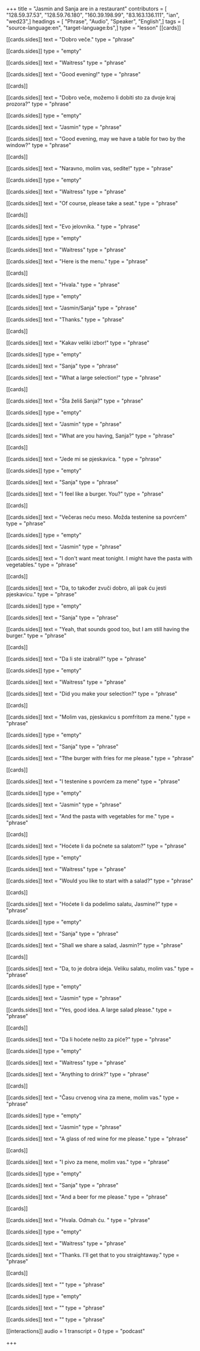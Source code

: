 +++
title = "Jasmin and Sanja are in a restaurant"
contributors = [ "128.59.37.53", "128.59.76.180", "160.39.198.99", "83.163.136.111", "ian", "wed23",]
headings = [ "Phrase", "Audio", "Speaker", "English",]
tags = [ "source-language:en", "target-language:bs",]
type = "lesson"
[[cards]]

[[cards.sides]]
text = "Dobro veče."
type = "phrase"

[[cards.sides]]
type = "empty"

[[cards.sides]]
text = "Waitress"
type = "phrase"

[[cards.sides]]
text = "Good evening!"
type = "phrase"

[[cards]]

[[cards.sides]]
text = "Dobro veče, možemo li dobiti sto za dvoje kraj prozora?"
type = "phrase"

[[cards.sides]]
type = "empty"

[[cards.sides]]
text = "Jasmin"
type = "phrase"

[[cards.sides]]
text = "Good evening, may we have a table for two by the window?"
type = "phrase"

[[cards]]

[[cards.sides]]
text = "Naravno, molim vas, sedite!"
type = "phrase"

[[cards.sides]]
type = "empty"

[[cards.sides]]
text = "Waitress"
type = "phrase"

[[cards.sides]]
text = "Of course, please take a seat."
type = "phrase"

[[cards]]

[[cards.sides]]
text = "Evo jelovnika. "
type = "phrase"

[[cards.sides]]
type = "empty"

[[cards.sides]]
text = "Waitress"
type = "phrase"

[[cards.sides]]
text = "Here is the menu."
type = "phrase"

[[cards]]

[[cards.sides]]
text = "Hvala."
type = "phrase"

[[cards.sides]]
type = "empty"

[[cards.sides]]
text = "Jasmin/Sanja"
type = "phrase"

[[cards.sides]]
text = "Thanks."
type = "phrase"

[[cards]]

[[cards.sides]]
text = "Kakav veliki izbor!"
type = "phrase"

[[cards.sides]]
type = "empty"

[[cards.sides]]
text = "Sanja"
type = "phrase"

[[cards.sides]]
text = "What a large selection!"
type = "phrase"

[[cards]]

[[cards.sides]]
text = "Šta želiš Sanja?"
type = "phrase"

[[cards.sides]]
type = "empty"

[[cards.sides]]
text = "Jasmin"
type = "phrase"

[[cards.sides]]
text = "What are you having, Sanja?"
type = "phrase"

[[cards]]

[[cards.sides]]
text = "Jede mi se pjeskavica. "
type = "phrase"

[[cards.sides]]
type = "empty"

[[cards.sides]]
text = "Sanja"
type = "phrase"

[[cards.sides]]
text = "I feel like a burger. You?"
type = "phrase"

[[cards]]

[[cards.sides]]
text = "Večeras neću meso. Možda testenine sa povrćem"
type = "phrase"

[[cards.sides]]
type = "empty"

[[cards.sides]]
text = "Jasmin"
type = "phrase"

[[cards.sides]]
text = "I don't want meat tonight. I might have the pasta with vegetables."
type = "phrase"

[[cards]]

[[cards.sides]]
text = "Da, to također zvuči dobro, ali ipak ću jesti pjeskavicu."
type = "phrase"

[[cards.sides]]
type = "empty"

[[cards.sides]]
text = "Sanja"
type = "phrase"

[[cards.sides]]
text = "Yeah, that sounds good too, but I am still having the burger."
type = "phrase"

[[cards]]

[[cards.sides]]
text = "Da li ste izabrali?"
type = "phrase"

[[cards.sides]]
type = "empty"

[[cards.sides]]
text = "Waitress"
type = "phrase"

[[cards.sides]]
text = "Did you make your selection?"
type = "phrase"

[[cards]]

[[cards.sides]]
text = "Molim vas, pjeskavicu s pomfritom za mene."
type = "phrase"

[[cards.sides]]
type = "empty"

[[cards.sides]]
text = "Sanja"
type = "phrase"

[[cards.sides]]
text = "Tthe burger with fries for me please."
type = "phrase"

[[cards]]

[[cards.sides]]
text = "I testenine s povrćem za mene"
type = "phrase"

[[cards.sides]]
type = "empty"

[[cards.sides]]
text = "Jasmin"
type = "phrase"

[[cards.sides]]
text = "And the pasta with vegetables for me."
type = "phrase"

[[cards]]

[[cards.sides]]
text = "Hoćete li da počnete sa salatom?"
type = "phrase"

[[cards.sides]]
type = "empty"

[[cards.sides]]
text = "Waitress"
type = "phrase"

[[cards.sides]]
text = "Would you like to start with a salad?"
type = "phrase"

[[cards]]

[[cards.sides]]
text = "Hoćete li da podelimo salatu, Jasmine?"
type = "phrase"

[[cards.sides]]
type = "empty"

[[cards.sides]]
text = "Sanja"
type = "phrase"

[[cards.sides]]
text = "Shall we share a salad, Jasmin?"
type = "phrase"

[[cards]]

[[cards.sides]]
text = "Da, to je dobra ideja. Veliku salatu, molim vas."
type = "phrase"

[[cards.sides]]
type = "empty"

[[cards.sides]]
text = "Jasmin"
type = "phrase"

[[cards.sides]]
text = "Yes, good idea. A large salad please."
type = "phrase"

[[cards]]

[[cards.sides]]
text = "Da li hoćete nešto za piće?"
type = "phrase"

[[cards.sides]]
type = "empty"

[[cards.sides]]
text = "Waitress"
type = "phrase"

[[cards.sides]]
text = "Anything to drink?"
type = "phrase"

[[cards]]

[[cards.sides]]
text = "Času crvenog vina za mene, molim vas."
type = "phrase"

[[cards.sides]]
type = "empty"

[[cards.sides]]
text = "Jasmin"
type = "phrase"

[[cards.sides]]
text = "A glass of red wine for me please."
type = "phrase"

[[cards]]

[[cards.sides]]
text = "I pivo za mene, molim vas."
type = "phrase"

[[cards.sides]]
type = "empty"

[[cards.sides]]
text = "Sanja"
type = "phrase"

[[cards.sides]]
text = "And a beer for me please."
type = "phrase"

[[cards]]

[[cards.sides]]
text = "Hvala. Odmah ću. "
type = "phrase"

[[cards.sides]]
type = "empty"

[[cards.sides]]
text = "Waitress"
type = "phrase"

[[cards.sides]]
text = "Thanks. I'll get that to you straightaway."
type = "phrase"

[[cards]]

[[cards.sides]]
text = ""
type = "phrase"

[[cards.sides]]
type = "empty"

[[cards.sides]]
text = ""
type = "phrase"

[[cards.sides]]
text = ""
type = "phrase"

[[interactions]]
audio = 1
transcript = 0
type = "podcast"

+++
